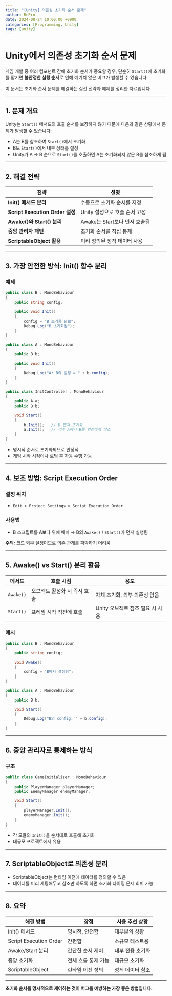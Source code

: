 ```yaml
---
title: "[Unity] 의존성 초기화 순서 문제"
author: RePro
date: 2024-08-24 10:00:00 +0900
categories: [Programming, Unity]
tags: [unity]
---
```


# Unity에서 의존성 초기화 순서 문제

게임 개발 중 여러 컴포넌트 간에 초기화 순서가 중요할 경우, 단순히 `Start()`에 초기화를 맡기면 **불안정한 실행 순서**로 인해 예기치 않은 버그가 발생할 수 있습니다.

이 문서는 초기화 순서 문제를 해결하는 실전 전략과 예제를 정리한 자료입니다.

---

## 1. 문제 개요

Unity는 `Start()` 메서드의 호출 순서를 보장하지 않기 때문에 다음과 같은 상황에서 문제가 발생할 수 있습니다:

- A는 B를 참조하여 `Start()`에서 초기화
- B도 `Start()`에서 내부 상태를 설정
- Unity가 A → B 순으로 `Start()`를 호출하면 A는 초기화되지 않은 B를 참조하게 됨

---

## 2. 해결 전략

| 전략 | 설명 |
|------|------|
| **Init() 메서드 분리** | 수동으로 초기화 순서를 지정 |
| **Script Execution Order 설정** | Unity 설정으로 호출 순서 고정 |
| **Awake()와 Start() 분리** | Awake는 Start보다 먼저 호출됨 |
| **중앙 관리자 패턴** | 초기화 순서를 직접 통제 |
| **ScriptableObject 활용** | 미리 정의된 정적 데이터 사용 |

---

## 3. 가장 안전한 방식: Init() 함수 분리

### 예제

```csharp
public class B : MonoBehaviour
{
    public string config;

    public void Init()
    {
        config = "B 초기화 완료";
        Debug.Log("B 초기화됨");
    }
}

public class A : MonoBehaviour
{
    public B b;

    public void Init()
    {
        Debug.Log("A: B의 설정 = " + b.config);
    }
}

public class InitController : MonoBehaviour
{
    public A a;
    public B b;

    void Start()
    {
        b.Init();   // B 먼저 초기화
        a.Init();   // 이후 A에서 B를 안전하게 참조
    }
}
```

- 명시적 순서로 초기화되므로 안정적
- 게임 시작 시점이나 로딩 후 자동 수행 가능

---

## 4. 보조 방법: Script Execution Order

### 설정 위치
- `Edit > Project Settings > Script Execution Order`

### 사용법
- B 스크립트를 A보다 위에 배치 → B의 `Awake()` / `Start()`가 먼저 실행됨

**주의:** 코드 외부 설정이므로 의존 관계를 파악하기 어려움

---

## 5. Awake() vs Start() 분리 활용

| 메서드 | 호출 시점 | 용도 |
|--------|------------|------|
| `Awake()` | 오브젝트 활성화 시 즉시 호출 | 자체 초기화, 외부 의존성 없음 |
| `Start()` | 프레임 시작 직전에 호출 | Unity 오브젝트 참조 필요 시 사용 |

### 예시
```csharp
public class B : MonoBehaviour
{
    public string config;

    void Awake()
    {
        config = "B에서 설정됨";
    }
}

public class A : MonoBehaviour
{
    public B b;

    void Start()
    {
        Debug.Log("B의 config: " + b.config);
    }
}
```

---

## 6. 중앙 관리자로 통제하는 방식

### 구조

```csharp
public class GameInitializer : MonoBehaviour
{
    public PlayerManager playerManager;
    public EnemyManager enemyManager;

    void Start()
    {
        playerManager.Init();
        enemyManager.Init();
    }
}
```

- 각 모듈의 `Init()`을 순서대로 호출해 초기화
- 대규모 프로젝트에서 유용

---

## 7. ScriptableObject로 의존성 분리

- ScriptableObject는 런타임 이전에 데이터를 정의할 수 있음
- 데이터를 미리 세팅해두고 참조만 하도록 하면 초기화 타이밍 문제 회피 가능

---

## 8. 요약

| 해결 방법 | 장점 | 사용 추천 상황 |
|------------|------|----------------|
| Init() 메서드 | 명시적, 안전함 | 대부분의 상황 |
| Script Execution Order | 간편함 | 소규모 테스트용 |
| Awake/Start 분리 | 간단한 순서 제어 | 내부 전용 초기화 |
| 중앙 초기화 | 전체 흐름 통제 가능 | 대규모 초기화 |
| ScriptableObject | 런타임 이전 정의 | 정적 데이터 참조 |

---

**초기화 순서를 명시적으로 제어하는 것이 버그를 예방하는 가장 좋은 방법입니다.**
